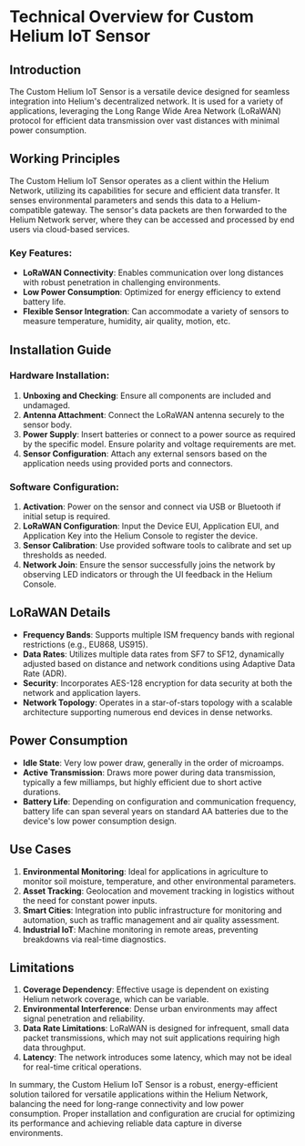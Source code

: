 # Technical Overview for Custom Helium IoT Sensor

## Introduction

The Custom Helium IoT Sensor is a versatile device designed for seamless integration into Helium's decentralized network. It is used for a variety of applications, leveraging the Long Range Wide Area Network (LoRaWAN) protocol for efficient data transmission over vast distances with minimal power consumption.

## Working Principles

The Custom Helium IoT Sensor operates as a client within the Helium Network, utilizing its capabilities for secure and efficient data transfer. It senses environmental parameters and sends this data to a Helium-compatible gateway. The sensor's data packets are then forwarded to the Helium Network server, where they can be accessed and processed by end users via cloud-based services.

### Key Features:
- **LoRaWAN Connectivity**: Enables communication over long distances with robust penetration in challenging environments.
- **Low Power Consumption**: Optimized for energy efficiency to extend battery life.
- **Flexible Sensor Integration**: Can accommodate a variety of sensors to measure temperature, humidity, air quality, motion, etc.

## Installation Guide

### Hardware Installation:
1. **Unboxing and Checking**: Ensure all components are included and undamaged.
2. **Antenna Attachment**: Connect the LoRaWAN antenna securely to the sensor body.
3. **Power Supply**: Insert batteries or connect to a power source as required by the specific model. Ensure polarity and voltage requirements are met.
4. **Sensor Configuration**: Attach any external sensors based on the application needs using provided ports and connectors.

### Software Configuration:
1. **Activation**: Power on the sensor and connect via USB or Bluetooth if initial setup is required.
2. **LoRaWAN Configuration**: Input the Device EUI, Application EUI, and Application Key into the Helium Console to register the device.
3. **Sensor Calibration**: Use provided software tools to calibrate and set up thresholds as needed.
4. **Network Join**: Ensure the sensor successfully joins the network by observing LED indicators or through the UI feedback in the Helium Console.

## LoRaWAN Details

- **Frequency Bands**: Supports multiple ISM frequency bands with regional restrictions (e.g., EU868, US915).
- **Data Rates**: Utilizes multiple data rates from SF7 to SF12, dynamically adjusted based on distance and network conditions using Adaptive Data Rate (ADR).
- **Security**: Incorporates AES-128 encryption for data security at both the network and application layers.
- **Network Topology**: Operates in a star-of-stars topology with a scalable architecture supporting numerous end devices in dense networks.

## Power Consumption

- **Idle State**: Very low power draw, generally in the order of microamps.
- **Active Transmission**: Draws more power during data transmission, typically a few milliamps, but highly efficient due to short active durations.
- **Battery Life**: Depending on configuration and communication frequency, battery life can span several years on standard AA batteries due to the device's low power consumption design.

## Use Cases

1. **Environmental Monitoring**: Ideal for applications in agriculture to monitor soil moisture, temperature, and other environmental parameters.
2. **Asset Tracking**: Geolocation and movement tracking in logistics without the need for constant power inputs.
3. **Smart Cities**: Integration into public infrastructure for monitoring and automation, such as traffic management and air quality assessment.
4. **Industrial IoT**: Machine monitoring in remote areas, preventing breakdowns via real-time diagnostics.

## Limitations

1. **Coverage Dependency**: Effective usage is dependent on existing Helium network coverage, which can be variable.
2. **Environmental Interference**: Dense urban environments may affect signal penetration and reliability.
3. **Data Rate Limitations**: LoRaWAN is designed for infrequent, small data packet transmissions, which may not suit applications requiring high data throughput.
4. **Latency**: The network introduces some latency, which may not be ideal for real-time critical operations.

In summary, the Custom Helium IoT Sensor is a robust, energy-efficient solution tailored for versatile applications within the Helium Network, balancing the need for long-range connectivity and low power consumption. Proper installation and configuration are crucial for optimizing its performance and achieving reliable data capture in diverse environments.